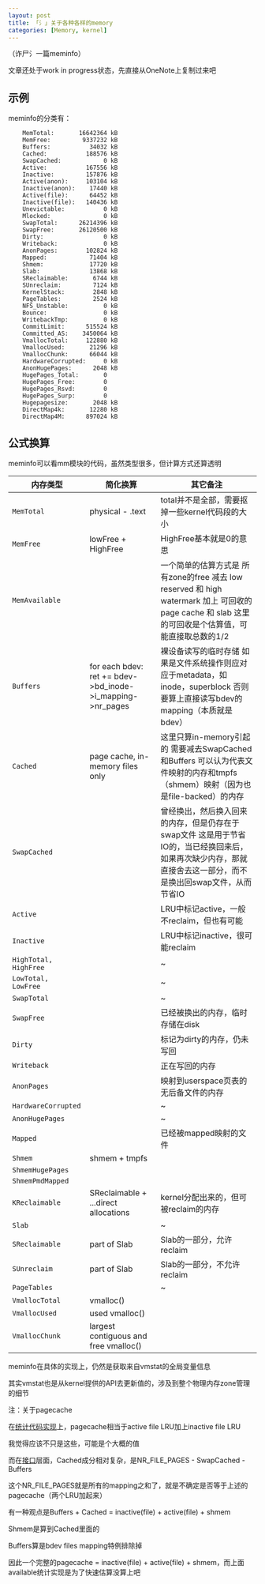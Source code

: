 ```yaml
---
layout: post
title: 「氵」关于各种各样的memory
categories: [Memory, kernel]
---
```


（诈尸氵一篇meminfo）

文章还处于work in progress状态，先直接从OneNote上复制过来吧

<!--more-->

## 示例

 
meminfo的分类有：

```
	MemTotal:       16642364 kB
	MemFree:         9337232 kB
	Buffers:           34032 kB
	Cached:           188576 kB
	SwapCached:            0 kB
	Active:           167556 kB
	Inactive:         157876 kB
	Active(anon):     103104 kB
	Inactive(anon):    17440 kB
	Active(file):      64452 kB
	Inactive(file):   140436 kB
	Unevictable:           0 kB
	Mlocked:               0 kB
	SwapTotal:      26214396 kB
	SwapFree:       26120500 kB
	Dirty:                 0 kB
	Writeback:             0 kB
	AnonPages:        102824 kB
	Mapped:            71404 kB
	Shmem:             17720 kB
	Slab:              13868 kB
	SReclaimable:       6744 kB
	SUnreclaim:         7124 kB
	KernelStack:        2848 kB
	PageTables:         2524 kB
	NFS_Unstable:          0 kB
	Bounce:                0 kB
	WritebackTmp:          0 kB
	CommitLimit:      515524 kB
	Committed_AS:    3450064 kB
	VmallocTotal:     122880 kB
	VmallocUsed:       21296 kB
	VmallocChunk:      66044 kB
	HardwareCorrupted:     0 kB
	AnonHugePages:      2048 kB
	HugePages_Total:       0
	HugePages_Free:        0
	HugePages_Rsvd:        0
	HugePages_Surp:        0
	Hugepagesize:       2048 kB
	DirectMap4k:       12280 kB
	DirectMap4M:      897024 kB

```

 

## 公式换算

 

meminfo可以看mm模块的代码，虽然类型很多，但计算方式还算透明

 

| 内存类型               | 简化换算                                                     | 其它备注                                                     |
| ---------------------- | ------------------------------------------------------------ | ------------------------------------------------------------ |
| `MemTotal`             | physical - .text                                             | total并不是全部，需要抠掉一些kernel代码段的大小              |
| `MemFree`              | lowFree  + HighFree                                          | HighFree基本就是0的意思                                      |
| `MemAvailable`         |                                                              | 一个简单的估算方式是  所有zone的free  减去 low reserved 和 high watermark  加上 可回收的page cache 和 slab  这里的可回收是个估算值，可能直接取总数的1/2 |
| `Buffers`              | for each bdev:    ret +=  bdev->bd_inode->i_mapping->nr_pages | 裸设备读写的临时存储  如果是文件系统操作则应对应于metadata，如inode，superblock  否则要算上直接读写bdev的mapping（本质就是bdev） |
| `Cached`               | page  cache, in-memory files only                            | 这里只算in-memory引起的  需要减去SwapCached和Buffers     可以认为代表文件映射的内存和tmpfs（shmem）映射（因为也是file-backed）的内存 |
| `SwapCached`           |                                                              | 曾经换出，然后换入回来的内存，但是仍存在于swap文件  这是用于节省IO的，当已经换回来后，如果再次缺少内存，那就直接舍去这一部分，而不是换出回swap文件，从而节省IO |
| `Active`               |                                                              | LRU中标记active，一般不reclaim，但也有可能                   |
| `Inactive`             |                                                              | LRU中标记inactive，很可能reclaim                             |
| `HighTotal,  HighFree` |                                                              | ~                                                            |
| `LowTotal,  LowFree`   |                                                              | ~                                                            |
| `SwapTotal`            |                                                              | ~                                                            |
| `SwapFree`             |                                                              | 已经被换出的内存，临时存储在disk                             |
| `Dirty`                |                                                              | 标记为dirty的内存，仍未写回                                  |
| `Writeback`            |                                                              | 正在写回的内存                                               |
| `AnonPages`            |                                                              | 映射到userspace页表的无后备文件的内存                        |
| `HardwareCorrupted`    |                                                              | ~                                                            |
| `AnonHugePages`        |                                                              | ~                                                            |
| `Mapped`               |                                                              | 已经被mapped映射的文件                                       |
| `Shmem`                | shmem + tmpfs                                                |                                                              |
| `ShmemHugePages`       |                                                              |                                                              |
| `ShmemPmdMapped`       |                                                              |                                                              |
| `KReclaimable`         | SReclaimable + ...direct allocations                         | kernel分配出来的，但可被reclaim的内存                        |
| `Slab`                 |                                                              | ~                                                            |
| `SReclaimable`         | part of  Slab                                                | Slab的一部分，允许reclaim                                    |
| `SUnreclaim`           | part of  Slab                                                | Slab的一部分，不允许reclaim                                  |
| `PageTables`           |                                                              | ~                                                            |
| `VmallocTotal`         | vmalloc()                                                    |                                                              |
| `VmallocUsed`          | used  vmalloc()                                              |                                                              |
| `VmallocChunk`         | largest  contiguous and free vmalloc()                       |                                                              |

 

meminfo在具体的实现上，仍然是获取来自vmstat的全局变量信息

其实vmstat也是从kernel提供的API去更新值的，涉及到整个物理内存zone管理的细节

 

注：关于pagecache

在[统计代码实现](https://github.com/Caturra000/RTFSC/blob/7836cbb7f5224e1fed6f6ac45e02e2d3ee358f96/linux/mm/meminfo/MemAvailable统计.c#L36)上，pagecache相当于active file LRU加上inactive file LRU

我觉得应该不只是这些，可能是个大概的值

而在[接口](https://github.com/Caturra000/RTFSC/blob/7836cbb7f5224e1fed6f6ac45e02e2d3ee358f96/linux/mm/meminfo/统计接口.c#L23)层面，Cached成分相对复杂，是NR_FILE_PAGES - SwapCached - Buffers

这个NR_FILE_PAGES就是所有的mapping之和了，就是不确定是否等于上述的pagecache（两个LRU加起来）

有一种观点是Buffers + Cached = inactive(file) + active(file) + shmem

Shmem是算到Cached里面的

Buffers算是bdev files mapping特例排除掉

因此一个完整的pagecache = inactive(file) + active(file) + shmem，而上面available统计实现是为了快速估算没算上吧
